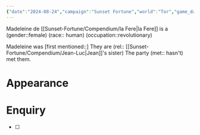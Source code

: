 ```yaml
---
{"date":"2024-08-24","campaign":"Sunset Fortune","world":"Tor","game_date":null,"type":"npc","location":[["Capitale"]],"description":null,"faction":null,"status":null,"tags":["sf","npc"],"icon":"FasPerson","dg-publish":true,"permalink":"/sunset-fortune/compendium/madeleine/","dgPassFrontmatter":true,"created":"2024-08-24T22:01:00.802+09:30","updated":"2025-07-22T12:54:35.253+09:30"}
---
```


Madeleine de [[Sunset-Fortune/Compendium/la Fere\|la Fere]] is a (gender::female) (race:: human) (occupation::revolutionary) 

Madeleine was [first mentioned::] 
They are  (rel:: [[Sunset-Fortune/Compendium/Jean-Luc\|Jean]]'s sister)
The party (met:: hasn't) met them.

# Appearance


# Enquiry 
 - [ ] 